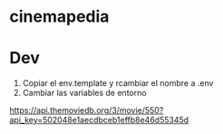 # cinemapedia

# Dev

1. Copiar el env.template  y rcambiar el nombre a .env
2. Cambiar las variables de entorno 

https://api.themoviedb.org/3/movie/550?api_key=502048e1aecdbceb1effb8e46d55345d